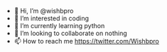 - 👋 Hi, I’m @wishbpro
- 👀 I’m interested in coding
- 🌱 I’m currently learning python
- 💞️ I’m looking to collaborate on nothing
- 📫 How to reach me https://twitter.com/Wishbpro


<!---
wishbpro/wishbpro is a ✨ special ✨ repository because its `README.md` (this file) appears on your GitHub profile.
You can click the Preview link to take a look at your changes.
--->
